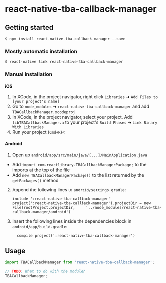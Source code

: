 # react-native-tba-callback-manager

## Getting started

`$ npm install react-native-tba-callback-manager --save`

### Mostly automatic installation

`$ react-native link react-native-tba-callback-manager`

### Manual installation


#### iOS

1. In XCode, in the project navigator, right click `Libraries` ➜ `Add Files to [your project's name]`
2. Go to `node_modules` ➜ `react-native-tba-callback-manager` and add `TBACallbackManager.xcodeproj`
3. In XCode, in the project navigator, select your project. Add `libTBACallbackManager.a` to your project's `Build Phases` ➜ `Link Binary With Libraries`
4. Run your project (`Cmd+R`)<

#### Android

1. Open up `android/app/src/main/java/[...]/MainApplication.java`
  - Add `import com.reactlibrary.TBACallbackManagerPackage;` to the imports at the top of the file
  - Add `new TBACallbackManagerPackage()` to the list returned by the `getPackages()` method
2. Append the following lines to `android/settings.gradle`:
  	```
  	include ':react-native-tba-callback-manager'
  	project(':react-native-tba-callback-manager').projectDir = new File(rootProject.projectDir, 	'../node_modules/react-native-tba-callback-manager/android')
  	```
3. Insert the following lines inside the dependencies block in `android/app/build.gradle`:
  	```
      compile project(':react-native-tba-callback-manager')
  	```


## Usage
```javascript
import TBACallbackManager from 'react-native-tba-callback-manager';

// TODO: What to do with the module?
TBACallbackManager;
```

